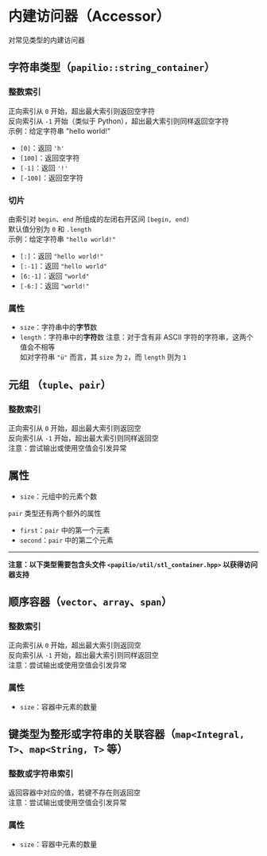 # 内建访问器（Accessor）
对常见类型的内建访问器

## 字符串类型（`papilio::string_container`）
### 整数索引
正向索引从 `0` 开始，超出最大索引则返回空字符  
反向索引从 `-1` 开始（类似于 Python），超出最大索引则同样返回空字符  
示例：给定字符串 "hello world!" 
- `[0]`：返回 `'h'`
- `[100]`：返回空字符
- `[-1]`：返回 `'!'`
- `[-100]`：返回空字符

### 切片
由索引对 `begin`、`end` 所组成的左闭右开区间 `[begin, end)`  
默认值分别为 `0` 和 `.length`  
示例：给定字符串 `"hello world!"`

- `[:]`：返回 `"hello world!"`
-  `[:-1]`：返回 `"hello world"`
-  `[6:-1]`：返回 `"world"`
-  `[-6:]`：返回 `"world!"`

### 属性
- `size`：字符串中的**字节**数
- `length`：字符串中的**字符**数
注意：对于含有非 ASCII 字符的字符串，这两个值会不相等  
如对字符串 `"ü"` 而言，其 `size` 为 `2`，而 `length` 则为 `1`

## 元组 （`tuple`、`pair`）
### 整数索引
正向索引从 `0` 开始，超出最大索引则返回空  
反向索引从 `-1` 开始，超出最大索引则同样返回空  
注意：尝试输出或使用空值会引发异常

## 属性
- `size`：元组中的元素个数

`pair` 类型还有两个额外的属性  
- `first`：`pair` 中的第一个元素
- `second`：`pair` 中的第二个元素

---
**注意：以下类型需要包含头文件 `<papilio/util/stl_container.hpp>` 以获得访问器支持**

## 顺序容器（`vector`、`array`、`span`）
### 整数索引
正向索引从 `0` 开始，超出最大索引则返回空  
反向索引从 `-1` 开始，超出最大索引则同样返回空  
注意：尝试输出或使用空值会引发异常

### 属性
- `size`：容器中元素的数量

## 键类型为整形或字符串的关联容器（`map<Integral, T>`、`map<String, T>` 等）
### 整数或字符串索引
返回容器中对应的值，若键不存在则返回空  
注意：尝试输出或使用空值会引发异常

### 属性
- `size`：容器中元素的数量
